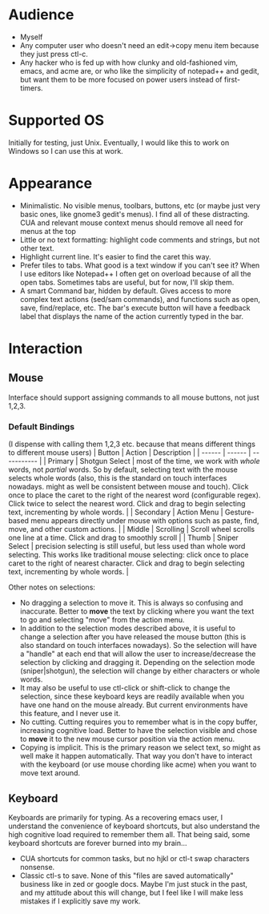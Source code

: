 # Audience
- Myself
- Any computer user who doesn't need an edit->copy menu item because they just press ctl-c.
- Any hacker who is fed up with how clunky and old-fashioned vim, emacs, and acme are, or who like the simplicity of notepad++ and gedit, but want them to be more focused on power users instead of first-timers.

# Supported OS
Initially for testing, just Unix. Eventually, I would like this to work on Windows so I can use this at work.

# Appearance
- Minimalistic. No visible menus, toolbars, buttons, etc (or maybe just very basic ones, like gnome3 gedit's menus). I find all of these distracting. CUA and relevant mouse context menus should remove all need for menus at the top
- Little or no text formatting: highlight code comments and strings, but not other text.
- Highlight current line. It's easier to find the caret this way.
- Prefer tiles to tabs. What good is a text window if you can't see it? When I use editors like Notepad++ I often get on overload because of all the open tabs. Sometimes tabs are useful, but for now, I'll skip them.
- A smart Command bar, hidden by default. Gives access to more complex text actions (sed/sam commands), and functions such as open, save, find/replace, etc. The bar's execute button will have a feedback label that displays the name of the action currently typed in the bar.

# Interaction
## Mouse
Interface should support assigning commands to all mouse buttons, not just 1,2,3.
### Default Bindings
(I dispense with calling them 1,2,3 etc. because that means different things to different mouse users)
| Button | Action | Description |
| ------ | ------ | ----------- |
| Primary | Shotgun Select | most of the time, we work with _whole_ words, not _partial_ words. So by default, selecting text with the mouse selects whole words (also, this is the standard on touch interfaces nowadays. might as well be consistent between mouse and touch). Click once to place the caret to the right of the nearest word (configurable regex). Click twice to select the nearest word. Click and drag to begin selecting text, incrementing by whole words. |
| Secondary | Action Menu | Gesture-based menu appears directly under mouse with options such as paste, find, move, and other custom actions. |
| Middle | Scrolling | Scroll wheel scrolls one line at a time. Click and drag to smoothly scroll |
| Thumb | Sniper Select | precision selecting is still useful, but less used than whole word selecting. This works like traditional mouse selecting: click once to place caret to the right of nearest character. Click and drag to begin selecting text, incrementing by whole words. |

Other notes on selections:
- No dragging a selection to move it. This is always so confusing and inaccurate. Better to **move** the text by clicking where you want the text to go and selecting "move" from the action menu.
- In addition to the selection modes described above, it is useful to change a selection after you have released the mouse button (this is also standard on touch interfaces nowadays). So the selection will have a "handle" at each end that will allow the user to increase/decrease the selection by clicking and dragging it. Depending on the selection mode (sniper|shotgun), the selection will change by either characters or whole words.
- It may also be useful to use ctl-click or shift-click to change the selection, since these keyboard keys are readily available when you have one hand on the mouse already. But current environments have this feature, and I never use it.
- No cutting. Cutting requires you to remember what is in the copy buffer, increasing cognitive load. Better to have the selection visible and chose to **move** it to the new mouse cursor position via the action menu.
- Copying is implicit. This is the primary reason we select text, so might as well make it happen automatically. That way you don't have to interact with the keyboard (or use mouse chording like acme) when you want to move text around.

## Keyboard
Keyboards are primarily for typing. As a recovering emacs user, I understand the convenience of keyboard shortcuts, but also understand the high cognitive load required to remember them all. That being said, some keyboard shortcuts are forever burned into my brain...
- CUA shortcuts for common tasks, but no hjkl or ctl-t swap characters nonsense.
- Classic ctl-s to save. None of this "files are saved automatically" business like in zed or google docs. Maybe I'm just stuck in the past, and my attitude about this will change, but I feel like I will make less mistakes if I explicitly save my work.
